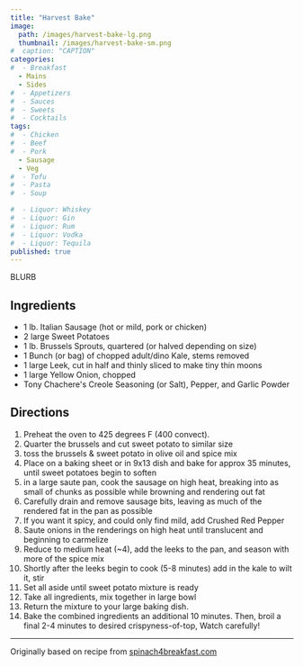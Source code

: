 ```yaml
---
title: "Harvest Bake"
image: 
  path: /images/harvest-bake-lg.png
  thumbnail: /images/harvest-bake-sm.png
#  caption: "CAPTION"
categories:
#  - Breakfast
  - Mains
  - Sides
#  - Appetizers
#  - Sauces
#  - Sweets
#  - Cocktails
tags:
#  - Chicken
#  - Beef
#  - Pork
  - Sausage
  - Veg
#  - Tofu
#  - Pasta
#  - Soup

#  - Liquor: Whiskey
#  - Liquor: Gin
#  - Liquor: Rum
#  - Liquor: Vodka
#  - Liquor: Tequila
published: true
---
```


BLURB

## Ingredients

* 1 lb. Italian Sausage (hot or mild, pork or chicken)
* 2 large Sweet Potatoes
* 1 lb. Brussels Sprouts, quartered (or halved depending on size)
* 1 Bunch (or bag) of chopped adult/dino Kale, stems removed
* 1 large Leek, cut in half and thinly sliced to make tiny thin moons
* 1 large Yellow Onion, chopped
* Tony Chachere's Creole Seasoning (or Salt), Pepper, and Garlic Powder


## Directions

1. Preheat the oven to 425 degrees F (400 convect).
1. Quarter the brussels and cut sweet potato to similar size
1. toss the brussels & sweet potato in olive oil and spice mix
1. Place on a baking sheet or in 9x13 dish and bake for approx 35 minutes, until sweet potatoes begin to soften
1. in a large saute pan, cook the sausage on high heat, breaking into as small of chunks as possible while browning and rendering out fat
1. Carefully drain and remove sausage bits, leaving as much of the rendered fat in the pan as possible
1. If you want it spicy, and could only find mild, add Crushed Red Pepper
1. Saute onions in the renderings on high heat until translucent and beginning to carmelize
1. Reduce to medium heat (~4), add the leeks to the pan, and season with more of the spice mix
1. Shortly after the leeks begin to cook (5-8 minutes) add in the kale to wilt it, stir
1. Set all aside until sweet potato mixture is ready
1. Take all ingredients, mix together in large bowl
1. Return the mixture to your large baking dish.
1. Bake the combined ingredients an additional 10 minutes. Then, broil a final 2-4 minutes to desired crispyness-of-top, Watch carefully!

---
Originally based on recipe from [spinach4breakfast.com](https://www.spinach4breakfast.com/quinoa-sweet-potato-sausage-bake/)

